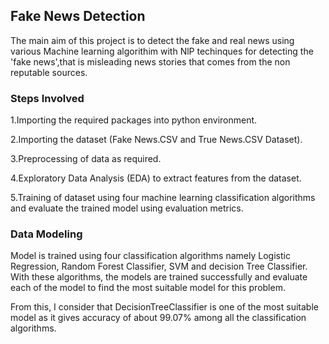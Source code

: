 ## Fake News Detection

The main aim of this project is to detect the fake and real news using various Machine learning algorithim with NlP techinques for detecting the 'fake news',that is misleading news stories that comes from the non reputable sources.

### Steps Involved

1.Importing the required packages into python environment.

2.Importing the dataset (Fake News.CSV and True News.CSV Dataset).

3.Preprocessing of data as required.

4.Exploratory Data Analysis (EDA) to extract features from the dataset.

5.Training of dataset using four machine learning classification algorithms and evaluate the trained model using evaluation metrics.


### Data Modeling

Model is trained using four classification algorithms namely Logistic Regression, Random Forest Classifier,  SVM and decision Tree Classifier. With these algorithms, the models are trained successfully and evaluate each of the model to find the most suitable model for this problem.

From this, I consider that DecisionTreeClassifier is one of the most suitable model as it gives accuracy of about 99.07% among all the classification algorithms.

